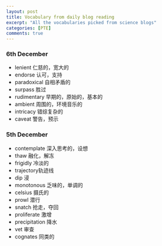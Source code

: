 ```yaml
---
layout: post
title: Vocabulary from daily blog reading
excerpt: "All the vocabularies picked from science blogs"
categories: [PTE]
comments: true
---
```


### 6th December

* lenient 仁慈的，宽大的
* endorse 认可，支持
* paradoxical 自相矛盾的
* surpass 胜过
* rudimentary 早期的，原始的，基本的
* ambient 周围的，环境音乐的
* intricacy 错综复杂的
* caveat 警告，预示

### 5th December

* contemplate 深入思考的，设想
* thaw 融化，解冻 
* frigidly 冷淡的
* trajectory轨迹线
* dip 浸
* monotonous 乏味的，单调的
* celsius 摄氏的
* prowl 潜行
* snatch 抢走，夺回
* proliferate 激增
* precipitation 降水
* vet 审查
* cognates 同类的
